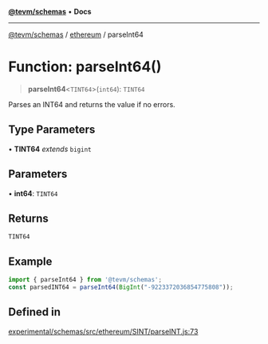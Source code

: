 [**@tevm/schemas**](../../README.md) • **Docs**

***

[@tevm/schemas](../../modules.md) / [ethereum](../README.md) / parseInt64

# Function: parseInt64()

> **parseInt64**\<`TINT64`\>(`int64`): `TINT64`

Parses an INT64 and returns the value if no errors.

## Type Parameters

• **TINT64** *extends* `bigint`

## Parameters

• **int64**: `TINT64`

## Returns

`TINT64`

## Example

```ts
import { parseInt64 } from '@tevm/schemas';
const parsedINT64 = parseInt64(BigInt("-9223372036854775808"));
```

## Defined in

[experimental/schemas/src/ethereum/SINT/parseINT.js:73](https://github.com/evmts/tevm-monorepo/blob/main/experimental/schemas/src/ethereum/SINT/parseINT.js#L73)
